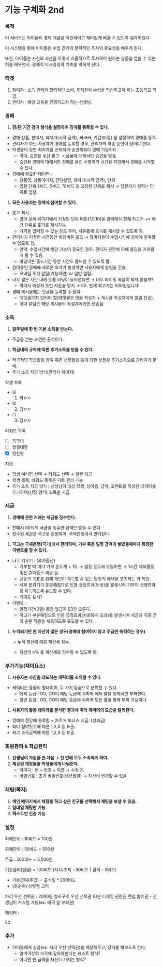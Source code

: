 # 기능 구체화 2nd

### 목적

이 서비스는 아이들이 경제 개념을 직관적이고 재미있게 배울 수 있도록 설계되었다. 

이 시스템을 통해 아이들은 수입 관리와 전략적인 투자의 중요성을 배우게 된다.

또한, 아이들은 자신의 자산을 어떻게 효율적으로 투자하여 원하는 상품을 얻을 수 있는지를 배우면서, 경제적 의사결정의 기초를 익히게 된다.

### 타겟

1. 참여자 : 소득 관리와 합리적인 소비, 투자전략 수립을 학습하고자 하는 초등학교 학급.
2. 관리자 : 해당 교육을 진행하고자 하는 선생님.

### 경매

1. **장/단 기간 경매 형식을 설정하여 경매를 등록할 수 있다.**
- 경매 상품, 판매자, 최저가(시작 금액), ~~최고가~~, 기간(미정) 을 설정하여 경매를 등록.
- 관리자가 아닌 사용자가 경매를 등록할 경우, 관리자의 최종 승인이 있어야 한다.
- 학생들이 정한 최저가를 관리자가 승인해줘야 경매 가능하다.
    - 이때, 승인을 우선 받고 → 상품에 대해서만 승인을 받음.
    - 승인된 경매에 대해서만 경매를 올린 사용자가 시간을 지정해서 경매를 시작할 수 있다.
- 경매에 필요한 데이터 :
    - 상품명, 상품이미지, 간단설명, 최저가(시작 금액), 단위
    - 입찰 단위 *1비드, 5비드, 10비드* 등 고정된 단위로 제시 → 입찰자가 원하는 단위로 입찰.

1. **모든 사용자는 경매에 참여할 수 있다.**
- 호가 제시 :
    - 경매 상세 페이지에서 지정된 단위 버튼(1,5,10)을 클릭해서 현재 최고가 += 해당 단위로 호가를 제시가능.
    - 가격을 입력할 수 있는 창도 두어, 자유롭게 호가를 제시할 수 있도록 함.
- 관리자가 지정한 시간동안 비딩버튼 홀드 → 참여자들이 수업시간에 경매에 참여할 수 없도록 함.
    - 만약, 수업시간에 해당 기능이 필요한 경우, 관리자 권한에 의해 홀딩을 자유롭게 풀 수 있음.
    - 비딩버튼 홀드기간 동안 시간도 홀드할 수 있도록 함.
- 참여중인 경매에 새로운 호가가 발생하면 사용자에게 알림을 전송.
    - 모바일 푸쉬 알림(가능하면) or 일반 알림.
- 너무 짧은 시간 내에 동률 비딩이 들어온다면 → 너무 타이밍 싸움이 되지 않을까?
    - 막아서 예상치 못한 지출을 방지 → EX. 현재 최고가는 000원입니다!
- 경매 게시물에는 댓글을 등록할 수 있다.
    - 대댓글까지 있어야 함(대댓글은 댓글 작성자 + 게시글 작성자에게 알림 전송).
    - 이때 알림은 해당 게시물의 작성자에게만 전송됨.

### 소득

1. **일주일에 한 번 기본 소득을 받는다.**
- 주급을 받는 조건은 출석이다.

1. **학급내의 규칙에 따른 추가소득을 받을 수 있다.**
- 적극적인 학급활동 참여 혹은 선행활동 등에 대한 상점을 추가소득으로 관리자가 분배.
- 추가 소득 지급 방식(관리자 페이지)

학생 목록

- [x]  1.  곽ㅇㅇ
- [x]  2. 김ㅇㅇ
- [ ]  3. 김ㅇㅇ

리워드 목록

- [ ]  똑똑이
- [ ]  청결대장
- [x]  칭찬왕

지급

- 학생 여러명 선택 → 리워드 선택 → 일괄 지급
- 학생 목록, 리워드 목록은 따로 관리 가능
- 추가 소득 지급 방식 : 선생님이 대상 학생, 상이름, 금액, 코멘트를 작성한 데이터를 추가하여(상장 형식) 소득을 지급.

### 세금

1. **경매에 관한 거래는 세금을 징수한다.**
- 판매시 00%의 세금을 징수한 금액만 받을 수 있다.
- 징수된 세금은 국고로 환원되어, 국채은행에서 관리된다.

1. **국고는 국채은행(국가)에서 관리하며, 기부 혹은 일정 금액이 쌓였을때마다 특정한 이벤트를 열 수 있다.**
- 나무 키우기 : (추가옵션)
    - 기부할 때 마다 기부 온도계 + 1도 → 일정 온도에 도달하면 → 1시간 체육활동 혹은 츄파츕스 제공 등.
    - 공동의 목표를 위해 개인이 획득할 수 있는 당장의 혜택을 포기하는 거 학습.
    - 사회 분위기가 훈훈해짐으로 인한 긍정효과(보상)를 발생시켜 기부의 선행효과를 체득하도록 유도할 수 있다.
    - 기여도 표시?
- 이벤트 :
    - 일정기간(0일) 동안 월급이 00원 오른다.
    - 국고가 부유해짐으로 인한 긍정효과(사회복지 효과)를 발생시켜 세금과 국민 간의 순환 작용을 체득하도록 유도할 수 있다.

1. **누적되기만 한 자산이 많은 경우(경매에 참여하지 않고 주급만 축적하는 경우)**
    
    → 누적 재산에 따른 재산세 징수.
    
    - 자산의 n% 를 재산세로 징수할 수 있도록 함.

### 부가기능(재미요소)

1. **사용자는 자신을 대표하는 캐릭터를 소유할 수 있다.**
- 캐릭터는 동물의 형태이며, 두 가지 등급으로 분류할 수 있다.
    - 에픽 등급 : OO, OO이 해당 등급에 속하며 에픽 알을 통해서만 부화한다.
    - 일반 등급 : OO, OO이 해당 등급에 속하며 모든 알을 통해 부화 가능하다.

1. **사용자의 활동 데이터를 분석한 결과에 따라 캐릭터의 모습을 달리한다.**
- 명예의 전당에 등록됨 + 차주에 보너스 지급. (성과급)
- 최다 참여횟수에 따른 1,2,3 등 표출.
- 최고 소득금액에 따른 1,2,3 등 표출.

### 회원관리 & 학급관리

1. **선생님이 가입을 한 다음 → 한 반에 모두 소속되게 하여.**
2. **제공된 계정들을 학생들에게 나눠준다.**
    - 아이디 : 반 + 번호 + 이름 → 수정 X.
    - 비밀번호 : 초기 비밀번호(생년월일) → 자신이 변경할 수 있음

### 채팅(쪽지)

1. **메인 페이지에서 채팅을 하고 싶은 친구를 선택해서 채팅을 보낼 수 있음.**
2. **일대일 채팅만 가능.**
3. **텍스트만 전송 가능.**

### 설정

화폐단위 : 10비드 = 100원

화폐단위 : 50비드 = 500원

주급 : 500비드 = 5,000원

기본급여(일급) = 100비드 (지각/조퇴 - 50비드 | 결석 - 0비드)
- 기본급여(주급) = 출석일 * 200비드
- (후순위) 상벌점 고려

자리 우선 선택권 : 2000원
청소구역 우선 선택권
10분 디제잉 권한권
랜덤 뽑기권 - 선생님이 커스텀 가능(ex. 에픽 알 부화권)

캐릭터 :

50

### 추가

- 아이들에게 상품(ex. 자리 우선 선택권)을 배당해주고, 장사를 해보도록 한다.
    - 얼마이상의 가격에 팔아야한다는 퀘스트 형식?
    - 아니면 판 금액을 자신이  가지는 형식?
